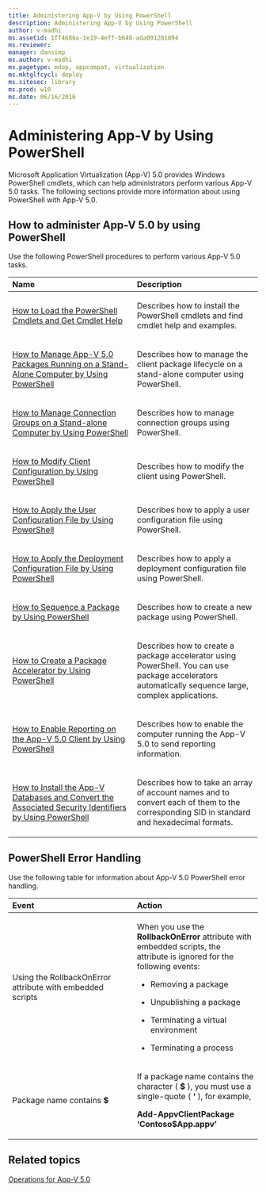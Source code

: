 ```yaml
---
title: Administering App-V by Using PowerShell
description: Administering App-V by Using PowerShell
author: v-madhi
ms.assetid: 1ff4686a-1e19-4eff-b648-ada091281094
ms.reviewer: 
manager: dansimp
ms.author: v-madhi
ms.pagetype: mdop, appcompat, virtualization
ms.mktglfcycl: deploy
ms.sitesec: library
ms.prod: w10
ms.date: 06/16/2016
---
```



# Administering App-V by Using PowerShell


Microsoft Application Virtualization (App-V) 5.0 provides Windows PowerShell cmdlets, which can help administrators perform various App-V 5.0 tasks. The following sections provide more information about using PowerShell with App-V 5.0.

## How to administer App-V 5.0 by using PowerShell


Use the following PowerShell procedures to perform various App-V 5.0 tasks.

<table>
<colgroup>
<col width="50%" />
<col width="50%" />
</colgroup>
<thead>
<tr class="header">
<th align="left">Name</th>
<th align="left">Description</th>
</tr>
</thead>
<tbody>
<tr class="odd">
<td align="left"><p><a href="how-to-load-the-powershell-cmdlets-and-get-cmdlet-help-50-sp3.md" data-raw-source="[How to Load the PowerShell Cmdlets and Get Cmdlet Help](how-to-load-the-powershell-cmdlets-and-get-cmdlet-help-50-sp3.md)">How to Load the PowerShell Cmdlets and Get Cmdlet Help</a></p></td>
<td align="left"><p>Describes how to install the PowerShell cmdlets and find cmdlet help and examples.</p></td>
</tr>
<tr class="even">
<td align="left"><p><a href="how-to-manage-app-v-50-packages-running-on-a-stand-alone-computer-by-using-powershell.md" data-raw-source="[How to Manage App-V 5.0 Packages Running on a Stand-Alone Computer by Using PowerShell](how-to-manage-app-v-50-packages-running-on-a-stand-alone-computer-by-using-powershell.md)">How to Manage App-V 5.0 Packages Running on a Stand-Alone Computer by Using PowerShell</a></p></td>
<td align="left"><p>Describes how to manage the client package lifecycle on a stand-alone computer using PowerShell.</p></td>
</tr>
<tr class="odd">
<td align="left"><p><a href="how-to-manage-connection-groups-on-a-stand-alone-computer-by-using-powershell.md" data-raw-source="[How to Manage Connection Groups on a Stand-alone Computer by Using PowerShell](how-to-manage-connection-groups-on-a-stand-alone-computer-by-using-powershell.md)">How to Manage Connection Groups on a Stand-alone Computer by Using PowerShell</a></p></td>
<td align="left"><p>Describes how to manage connection groups using PowerShell.</p></td>
</tr>
<tr class="even">
<td align="left"><p><a href="how-to-modify-client-configuration-by-using-powershell.md" data-raw-source="[How to Modify Client Configuration by Using PowerShell](how-to-modify-client-configuration-by-using-powershell.md)">How to Modify Client Configuration by Using PowerShell</a></p></td>
<td align="left"><p>Describes how to modify the client using PowerShell.</p></td>
</tr>
<tr class="odd">
<td align="left"><p><a href="how-to-apply-the-user-configuration-file-by-using-powershell.md" data-raw-source="[How to Apply the User Configuration File by Using PowerShell](how-to-apply-the-user-configuration-file-by-using-powershell.md)">How to Apply the User Configuration File by Using PowerShell</a></p></td>
<td align="left"><p>Describes how to apply a user configuration file using PowerShell.</p></td>
</tr>
<tr class="even">
<td align="left"><p><a href="how-to-apply-the-deployment-configuration-file-by-using-powershell.md" data-raw-source="[How to Apply the Deployment Configuration File by Using PowerShell](how-to-apply-the-deployment-configuration-file-by-using-powershell.md)">How to Apply the Deployment Configuration File by Using PowerShell</a></p></td>
<td align="left"><p>Describes how to apply a deployment configuration file using PowerShell.</p></td>
</tr>
<tr class="odd">
<td align="left"><p><a href="how-to-sequence-a-package--by-using-powershell-50.md" data-raw-source="[How to Sequence a Package by Using PowerShell](how-to-sequence-a-package--by-using-powershell-50.md)">How to Sequence a Package by Using PowerShell</a></p></td>
<td align="left"><p>Describes how to create a new package using PowerShell.</p></td>
</tr>
<tr class="even">
<td align="left"><p><a href="how-to-create-a-package-accelerator-by-using-powershell.md" data-raw-source="[How to Create a Package Accelerator by Using PowerShell](how-to-create-a-package-accelerator-by-using-powershell.md)">How to Create a Package Accelerator by Using PowerShell</a></p></td>
<td align="left"><p>Describes how to create a package accelerator using PowerShell. You can use package accelerators automatically sequence large, complex applications.</p></td>
</tr>
<tr class="odd">
<td align="left"><p><a href="how-to-enable-reporting-on-the-app-v-50-client-by-using-powershell.md" data-raw-source="[How to Enable Reporting on the App-V 5.0 Client by Using PowerShell](how-to-enable-reporting-on-the-app-v-50-client-by-using-powershell.md)">How to Enable Reporting on the App-V 5.0 Client by Using PowerShell</a></p></td>
<td align="left"><p>Describes how to enable the computer running the App-V 5.0 to send reporting information.</p></td>
</tr>
<tr class="even">
<td align="left"><p><a href="how-to-install-the-app-v-databases-and-convert-the-associated-security-identifiers--by-using-powershell.md" data-raw-source="[How to Install the App-V Databases and Convert the Associated Security Identifiers by Using PowerShell](how-to-install-the-app-v-databases-and-convert-the-associated-security-identifiers--by-using-powershell.md)">How to Install the App-V Databases and Convert the Associated Security Identifiers by Using PowerShell</a></p></td>
<td align="left"><p>Describes how to take an array of account names and to convert each of them to the corresponding SID in standard and hexadecimal formats.</p></td>
</tr>
</tbody>
</table>

 

## PowerShell Error Handling


Use the following table for information about App-V 5.0 PowerShell error handling.

<table>
<colgroup>
<col width="50%" />
<col width="50%" />
</colgroup>
<thead>
<tr class="header">
<th align="left">Event</th>
<th align="left">Action</th>
</tr>
</thead>
<tbody>
<tr class="odd">
<td align="left"><p>Using the RollbackOnError attribute with embedded scripts</p></td>
<td align="left"><p>When you use the <strong>RollbackOnError</strong> attribute with embedded scripts, the attribute is ignored for the following events:</p>
<ul>
<li><p>Removing a package</p></li>
<li><p>Unpublishing a package</p></li>
<li><p>Terminating a virtual environment</p></li>
<li><p>Terminating a process</p></li>
</ul></td>
</tr>
<tr class="even">
<td align="left"><p>Package name contains <strong>$</strong></p></td>
<td align="left"><p>If a package name contains the character ( <strong>$</strong> ), you must use a single-quote ( <strong>‘</strong> ), for example,</p>
<p><strong>Add-AppvClientPackage ‘Contoso$App.appv’</strong></p></td>
</tr>
</tbody>
</table>

 






## Related topics


[Operations for App-V 5.0](operations-for-app-v-50.md)

 

 





